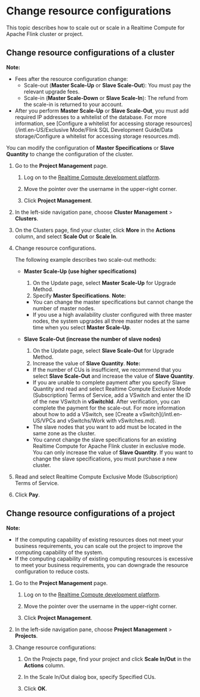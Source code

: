 # Change resource configurations

This topic describes how to scale out or scale in a Realtime Compute for Apache Flink cluster or project.

## Change resource configurations of a cluster

**Note:**

-   Fees after the resource configuration change:
    -   Scale-out \(**Master Scale-Up** or **Slave Scale-Out**\): You must pay the relevant upgrade fees.
    -   Scale-in \(**Master Scale-Down** or **Slave Scale-In**\): The refund from the scale-in is returned to your account.
-   After you perform **Master Scale-Up** or **Slave Scale-Out**, you must add required IP addresses to a whitelist of the database. For more information, see [Configure a whitelist for accessing storage resources](/intl.en-US/Exclusive Mode/Flink SQL Development Guide/Data storage/Configure a whitelist for accessing storage resources.md).

You can modify the configuration of **Master Specifications** or **Slave Quantity** to change the configuration of the cluster.

1.  Go to the **Project Management** page.

    1.  Log on to the [Realtime Compute development platform](https://stream-ap-southeast-3.console.aliyun.com).

    2.  Move the pointer over the username in the upper-right corner.

    3.  Click **Project Management**.

2.  In the left-side navigation pane, choose **Cluster Management** \> **Clusters**.

3.  On the Clusters page, find your cluster, click **More** in the **Actions** column, and select **Scale Out** or **Scale In**.

4.  Change resource configurations.

    The following example describes two scale-out methods:

    -   **Master Scale-Up \(use higher specifications\)**

        1.  On the Update page, select **Master Scale-Up** for Upgrade Method.
        2.  Specify **Master Specifications**.
        **Note:**

        -   You can change the master specifications but cannot change the number of master nodes.
        -   If you use a high availability cluster configured with three master nodes, the system upgrades all three master nodes at the same time when you select **Master Scale-Up**.
    -   **Slave Scale-Out \(increase the number of slave nodes\)**

        1.  On the Update page, select **Slave Scale-Out** for Upgrade Method.
        2.  Increase the value of **Slave Quantity**.
        **Note:**

        -   If the number of CUs is insufficient, we recommend that you select **Slave Scale-Out** and increase the value of **Slave Quantity**.
        -   If you are unable to complete payment after you specify Slave Quantity and read and select Realtime Compute Exclusive Mode \(Subscription\) Terms of Service, add a VSwitch and enter the ID of the new VSwitch in **vSwitchId**. After verification, you can complete the payment for the scale-out. For more information about how to add a VSwitch, see [Create a vSwitch](/intl.en-US/VPCs and vSwitchs/Work with vSwitches.md).
        -   The slave nodes that you want to add must be located in the same zone as the cluster.
        -   You cannot change the slave specifications for an existing Realtime Compute for Apache Flink cluster in exclusive mode. You can only increase the value of **Slave Quantity**. If you want to change the slave specifications, you must purchase a new cluster.
5.  Read and select Realtime Compute Exclusive Mode \(Subscription\) Terms of Service.

6.  Click **Pay**.


## Change resource configurations of a project

**Note:**

-   If the computing capability of existing resources does not meet your business requirements, you can scale out the project to improve the computing capability of the system.
-   If the computing capability of existing computing resources is excessive to meet your business requirements, you can downgrade the resource configuration to reduce costs.

1.  Go to the **Project Management** page.

    1.  Log on to the [Realtime Compute development platform](https://stream-ap-southeast-3.console.aliyun.com).

    2.  Move the pointer over the username in the upper-right corner.

    3.  Click **Project Management**.

2.  In the left-side navigation pane, choose **Project Management** \> **Projects**.

3.  Change resource configurations:

    1.  On the Projects page, find your project and click **Scale In/Out** in the **Actions** column.

    2.  In the Scale In/Out dialog box, specify Specified CUs.

    3.  Click **OK**.


